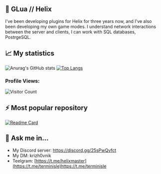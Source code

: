 
<!--
**cyberpsychoz/cyberpsychoz** is a ✨ _special_ ✨ repository because its `README.md` (this file) appears on your GitHub profile.

Here are some ideas to get you started:

- 🔭 I’m currently working on ...
- 🌱 I’m currently learning ...
- 👯 I’m looking to collaborate on ...
- 🤔 I’m looking for help with ...
- 💬 Ask me about ...
- 📫 How to reach me: ...
- 😄 Pronouns: ...
- ⚡ Fun fact: ...
-->
## 🔭 GLua // Helix 

I've been developing plugins for Helix for three years now, and I've also been developing my own game modes. 
I understand network interactions between the server and clients, I can work with SQL databases, PostrgeSQL.

## 📈 My statistics

![Anurag's GitHub stats](https://github-readme-stats.vercel.app/api?username=cyberpsychoz&theme=default&show_icons=true) 
[![Top Langs](https://github-readme-stats.vercel.app/api/top-langs/?username=cyberpsychoz&layout=compact)](https://github.com/anuraghazra/github-readme-stats)

### Profile Views:
![Visitor Count](https://profile-counter.glitch.me/cyberpsychoze/count.svg)

## ⚡ Most popular repository

[![Readme Card](https://github-readme-stats.vercel.app/api/pin/?username=cyberpsychoz&repo=garrysmod_falloutrp_helix)](https://github.com/cyberpsychoz/garrysmod_falloutrp_helix)

## 💬 Ask me in...

- My Discord server: https://discord.gg/25sPwQvfct
- My DM: krizh0vnik
- Teelgram: [https://t.me/helixmaster](https://t.me/terminisle)https://t.me/terminisle
